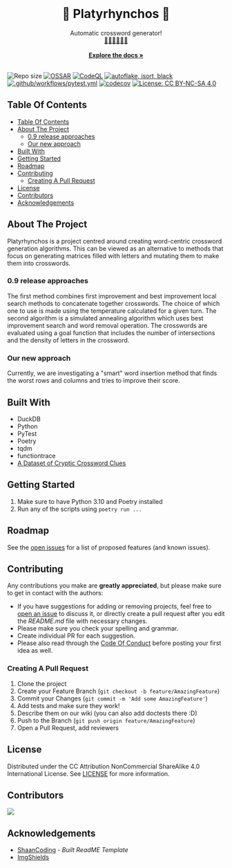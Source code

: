 <br/>
<p align="center">
  <h1 align="center">🦆 Platyrhynchos 🦆</h1>

  <p align="center">
    Automatic crossword generator!
    <br/>
    <a href="https://hfhr.pl/en/news,964166344:323067518" title="Learn about Poland's constitutional crisis and support the fight!">🏳️‍🌈🇵🇱🇪🇺</a>
    <br/>
    <br/>
    <a href="https://github.com/letterfowl/Platyrhynchos/wiki"><strong>Explore the docs »</strong></a>
    <br/>
    <br/>
  </p>
</p>

![Repo size](https://img.shields.io/github/repo-size/letterfowl/Platyrhynchos)
[![OSSAR](https://github.com/letterfowl/Platyrhynchos/actions/workflows/ossar.yml/badge.svg)](https://github.com/letterfowl/Platyrhynchos/actions/workflows/ossar.yml)
[![CodeQL](https://github.com/letterfowl/Platyrhynchos/actions/workflows/github-code-scanning/codeql/badge.svg)](https://github.com/letterfowl/Platyrhynchos/actions/workflows/github-code-scanning/codeql)
[![autoflake, isort, black](https://github.com/letterfowl/Platyrhynchos/actions/workflows/format.yml/badge.svg)](https://github.com/letterfowl/Platyrhynchos/actions/workflows/format.yml)
[![.github/workflows/pytest.yml](https://github.com/letterfowl/Platyrhynchos/actions/workflows/pytest.yml/badge.svg)](https://github.com/letterfowl/Platyrhynchos/actions/workflows/pytest.yml)
[![codecov](https://codecov.io/gh/letterfowl/Platyrhynchos/branch/main/graph/badge.svg?token=5HNARDOWC6)](https://codecov.io/gh/letterfowl/Platyrhynchos)
[![License: CC BY-NC-SA 4.0](https://img.shields.io/badge/License-CC%20BY--NC--SA%204.0-lightgrey.svg)](https://creativecommons.org/licenses/by-nc-sa/4.0/)

## Table Of Contents

- [Table Of Contents](#table-of-contents)
- [About The Project](#about-the-project)
  - [0.9 release approaches](#09-release-approaches)
  - [Our new approach](#our-new-approach)
- [Built With](#built-with)
- [Getting Started](#getting-started)
- [Roadmap](#roadmap)
- [Contributing](#contributing)
  - [Creating A Pull Request](#creating-a-pull-request)
- [License](#license)
- [Contributors](#contributors)
- [Acknowledgements](#acknowledgements)

## About The Project

Platyrhynchos is a project centred around creating word-centric crossword generation algorithms. This can be viewed as an alternative to methods that focus on generating matrices filled with letters and mutating them to make them into crosswords.

### 0.9 release approaches

The first method combines first improvement and best improvement local search methods to concatenate together crosswords. The choice of which one to use is made using the temperature calculated for a given turn. The second algorithm is a simulated annealing algorithm which uses best improvement search and word removal operation. The crosswords are evaluated using a goal function that includes the number of intersections and the density of letters in the crossword.

### Our new approach

Currently, we are investigating a "smart" word insertion method that finds the worst rows and columns and tries to improve their score.

## Built With

- DuckDB
- Python
- PyTest
- Poetry
- tqdm
- functiontrace
- [A Dataset of Cryptic Crossword Clues](https://cryptics.georgeho.org/)

## Getting Started

1. Make sure to have Python 3.10 and Poetry installed
2. Run any of the scripts using `poetry run ...`

## Roadmap

See the [open issues](https://github.com/letterfowl/Platyrhynchos/issues) for a list of proposed features (and known issues).

## Contributing

Any contributions you make are **greatly appreciated**, but please make sure to get in contact with the authors:
* If you have suggestions for adding or removing projects, feel free to [open an issue](https://github.com/letterfowl/Platyrhynchos/issues/new) to discuss it, or directly create a pull request after you edit the *README.md* file with necessary changes.
* Please make sure you check your spelling and grammar.
* Create individual PR for each suggestion.
* Please also read through the [Code Of Conduct](https://github.com/letterfowl/Platyrhynchos/blob/main/CODE-OF-CONDUCT.md) before posting your first idea as well.

### Creating A Pull Request

1. Clone the project
2. Create your Feature Branch (`git checkout -b feature/AmazingFeature`)
3. Commit your Changes (`git commit -m 'Add some AmazingFeature'`)
4. Add tests and make sure they work!
5. Describe them on our wiki (you can also add doctests there :D)
6. Push to the Branch (`git push origin feature/AmazingFeature`)
7. Open a Pull Request, add reviewers

## License

Distributed under the CC Attribution NonCommercial ShareAlike 4.0 International License. See [LICENSE](https://github.com/letterfowl/Platyrhynchos/blob/main/LICENSE) for more information.

## Contributors

<a href = "https://github.com/letterfowl/Platyrhynchos/graphs/contributors">
  <img src = "https://contrib.rocks/image?repo=letterfowl/Platyrhynchos"/>
</a>

## Acknowledgements

* [ShaanCoding](https://github.com/ShaanCoding/) - *Built ReadME Template*
* [ImgShields](https://shields.io/)
